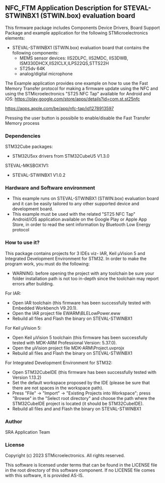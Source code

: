 ## <b>NFC_FTM Application Description for STEVAL-STWINBX1 (STWIN.box) evaluation board</b>

This firmware package includes Components Device Drivers, Board Support Package and example application for the following STMicroelectronics elements:

  - STEVAL-STWINBX1 (STWIN.box) evaluation board that contains the following components:
      - MEMS sensor devices: IIS2DLPC, IIS2MDC, IIS3DWB, ISM330DHCX,IIS2ICLX,ILPS22QS,STTS22H
	  - ST25dv 64K
      - analog/digital microphone 
 
The Example application provides one example on how to use the Fast Memory Transfer protocol for making a firmware update using the NFC 
and using the STMicroelectronics "ST25 NFC Tap" available for Android and iOS:
https://play.google.com/store/apps/details?id=com.st.st25nfc

https://apps.apple.com/be/app/nfc-tap/id1278913597

Pressing the user button is possibile to enable/disable the Fast Transfer Memory process

### <b>Dependencies</b>

STM32Cube packages:

  - STM32U5xx drivers from STM32CubeU5 V1.3.0
  
STEVAL-MKSBOX1V1:

  - STEVAL-STWINBX1 V1.0.2
  
### <b>Hardware and Software environment</b>

- This example runs on STEVAL-STWINBX1 (STWIN.box) evaluation board and it can be easily tailored to any other supported device and development board.
- This example must be used with the related "ST25 NFC Tap" Android/iOS application available on the Google Play or Apple App Store, in order to read the sent information by Bluetooth Low Energy protocol

### <b>How to use it?</b>

This package contains projects for 3 IDEs viz- IAR, Keil µVision 5 and Integrated Development Environment for STM32.
In order to make the  program work, you must do the following:

 - WARNING: before opening the project with any toolchain be sure your folder
   installation path is not too in-depth since the toolchain may report errors
   after building.

For IAR:

 - Open IAR toolchain (this firmware has been successfully tested with Embedded Workbench V9.20.1).
 - Open the IAR project file EWARM\BLELowPower.eww
 - Rebuild all files and Flash the binary on STEVAL-STWINBX1

For Keil µVision 5:

 - Open Keil µVision 5 toolchain (this firmware has been successfully tested with MDK-ARM Professional Version: 5.37.0).
 - Open the µVision project file MDK-ARM\Project.uvprojx
 - Rebuild all files and Flash the binary on STEVAL-STWINBX1
		
For Integrated Development Environment for STM32:

 - Open STM32CubeIDE (this firmware has been successfully tested with Version 1.13.2)
 - Set the default workspace proposed by the IDE (please be sure that there are not spaces in the workspace path).
 - Press "File" -> "Import" -> "Existing Projects into Workspace"; press "Browse" in the "Select root directory" and choose the path where the STM32CubeIDE project is located (it should be STM32CubeIDE\).
 - Rebuild all files and and Flash the binary on STEVAL-STWINBX1
   
### <b>Author</b>

SRA Application Team

### <b>License</b>

Copyright (c) 2023 STMicroelectronics.
All rights reserved.

This software is licensed under terms that can be found in the LICENSE file
in the root directory of this software component.
If no LICENSE file comes with this software, it is provided AS-IS.
